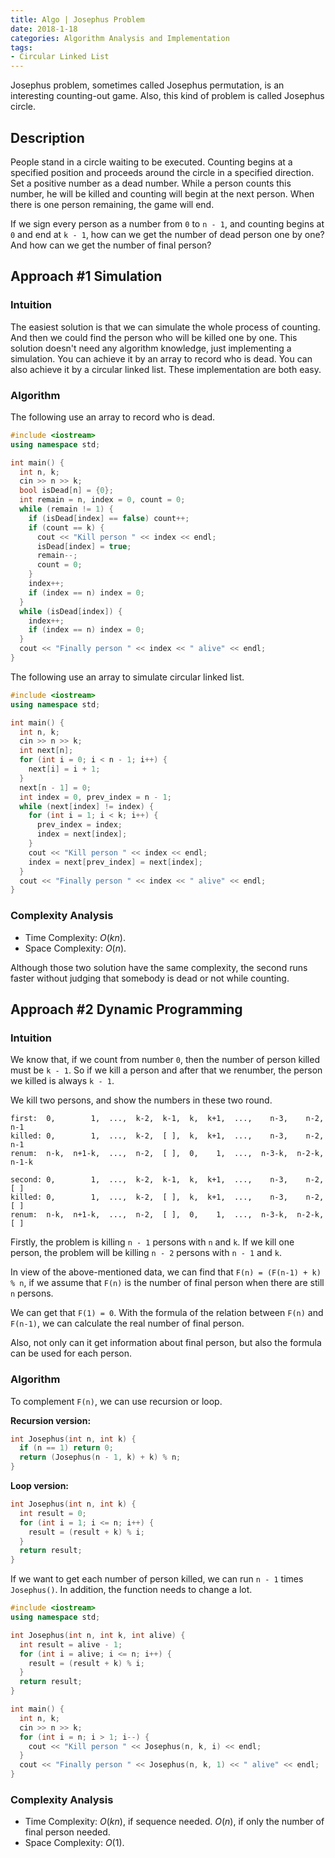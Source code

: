 ```yaml
---
title: Algo | Josephus Problem
date: 2018-1-18
categories: Algorithm Analysis and Implementation
tags:
- Circular Linked List
---
```


Josephus problem, sometimes called Josephus permutation, is an interesting counting-out game. Also, this kind of problem is called Josephus circle.

<!-- more -->

## Description

People stand in a circle waiting to be executed. Counting begins at a specified position and proceeds around the circle in a specified direction. Set a positive number as a dead number. While a person counts this number, he will be killed and counting will begin at the next person. When there is one person remaining, the game will end.

If we sign every person as a number from `0` to `n - 1`, and counting begins at `0` and end at `k - 1`, how can we get the number of dead person one by one? And how can we get the number of final person?

## Approach #1 Simulation

### Intuition

The easiest solution is that we can simulate the whole process of counting. And then we could find the person who will be killed one by one. This solution doesn't need any algorithm knowledge, just implementing a simulation. You can achieve it by an array to record who is dead. You can also achieve it by a circular linked list. These implementation are both easy.

### Algorithm

The following use an array to record who is dead.

```c++
#include <iostream>
using namespace std;

int main() {
  int n, k;
  cin >> n >> k;
  bool isDead[n] = {0};
  int remain = n, index = 0, count = 0;
  while (remain != 1) {
    if (isDead[index] == false) count++;
    if (count == k) {
      cout << "Kill person " << index << endl;
      isDead[index] = true;
      remain--;
      count = 0;
    }
    index++;
    if (index == n) index = 0;
  }
  while (isDead[index]) {
    index++;
    if (index == n) index = 0;
  }
  cout << "Finally person " << index << " alive" << endl;
}
```

The following use an array to simulate circular linked list.

```c++
#include <iostream>
using namespace std;

int main() {
  int n, k;
  cin >> n >> k;
  int next[n];
  for (int i = 0; i < n - 1; i++) {
    next[i] = i + 1;
  }
  next[n - 1] = 0;
  int index = 0, prev_index = n - 1;
  while (next[index] != index) {
    for (int i = 1; i < k; i++) {
      prev_index = index;
      index = next[index];
    }
    cout << "Kill person " << index << endl;
    index = next[prev_index] = next[index];
  }
  cout << "Finally person " << index << " alive" << endl;
}
```

### Complexity Analysis

* Time Complexity: $O(kn)$.
* Space Complexity: $O(n)$.

Although those two solution have the same complexity, the second runs faster without judging that somebody is dead or not while counting.

## Approach #2 Dynamic Programming

### Intuition

We know that, if we count from number `0`, then the number of person killed must be `k - 1`. So if we kill a person and after that we renumber, the person we killed is always `k - 1`.

We kill two persons, and show the numbers in these two round.

```
first:  0,        1,  ...,  k-2,  k-1,  k,  k+1,  ...,    n-3,    n-2,    n-1
killed: 0,        1,  ...,  k-2,  [ ],  k,  k+1,  ...,    n-3,    n-2,    n-1
renum:  n-k,  n+1-k,  ...,  n-2,  [ ],  0,    1,  ...,  n-3-k,  n-2-k,  n-1-k

second: 0,        1,  ...,  k-2,  k-1,  k,  k+1,  ...,    n-3,    n-2,    [ ]
killed: 0,        1,  ...,  k-2,  [ ],  k,  k+1,  ...,    n-3,    n-2,    [ ]
renum:  n-k,  n+1-k,  ...,  n-2,  [ ],  0,    1,  ...,  n-3-k,  n-2-k,    [ ]
```

Firstly, the problem is killing `n - 1` persons with `n` and `k`. If we kill one person, the problem will be killing `n - 2` persons with `n - 1` and `k`.

In view of the above-mentioned data, we can find that `F(n) = (F(n-1) + k) % n`, if we assume that `F(n)` is the number of final person when there are still `n` persons.

We can get that `F(1) = 0`. With the formula of the relation between `F(n)` and `F(n-1)`,  we can calculate the real number of final person.

Also, not only can it get information about final person, but also the formula can be used for each person.

### Algorithm

To complement `F(n)`, we can use recursion or loop.

**Recursion version:**

```c++
int Josephus(int n, int k) {
  if (n == 1) return 0;
  return (Josephus(n - 1, k) + k) % n;
}
```

**Loop version:**

```c++
int Josephus(int n, int k) {
  int result = 0;
  for (int i = 1; i <= n; i++) {
    result = (result + k) % i;
  }
  return result;
}
```

If we want to get each number of person killed, we can run `n - 1` times `Josephus()`. In addition, the function needs to change a lot.

```c++
#include <iostream>
using namespace std;

int Josephus(int n, int k, int alive) {
  int result = alive - 1;
  for (int i = alive; i <= n; i++) {
    result = (result + k) % i;
  }
  return result;
}

int main() {
  int n, k;
  cin >> n >> k;
  for (int i = n; i > 1; i--) {
    cout << "Kill person " << Josephus(n, k, i) << endl;
  }
  cout << "Finally person " << Josephus(n, k, 1) << " alive" << endl;
}
```

### Complexity Analysis

* Time Complexity: $O(kn)$, if sequence needed. $O(n)$, if only the number of final person needed.
* Space Complexity: $O(1)$.
